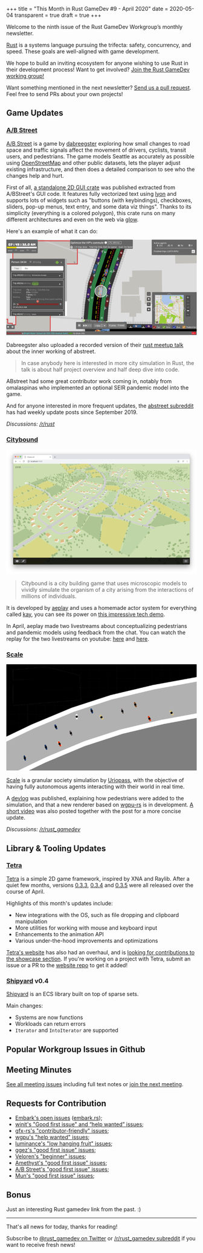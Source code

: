 +++
title = "This Month in Rust GameDev #9 - April 2020"
date = 2020-05-04
transparent = true
draft = true
+++

<!-- markdownlint-disable no-trailing-punctuation -->

Welcome to the ninth issue of the Rust GameDev Workgroup’s
monthly newsletter.

[Rust] is a systems language pursuing the trifecta:
safety, concurrency, and speed.
These goals are well-aligned with game development.

We hope to build an inviting ecosystem for anyone wishing
to use Rust in their development process!
Want to get involved? [Join the Rust GameDev working group!][join]

Want something mentioned in the next newsletter?
[Send us a pull request][pr].
Feel free to send PRs about your own projects!

[Rust]: https://rust-lang.org
[join]: https://github.com/rust-gamedev/wg#join-the-fun
[pr]: https://github.com/rust-gamedev/rust-gamedev.github.io

<!--
Ideal section structure is:

```
### [Title]

![image/GIF description](image link)

A paragraph or two with a summary and [useful links].

_Discussions:
[/r/rust](https://reddit.com/r/rust/todo),
[twitter](https://twitter.com/todo/status/123456)_

[Title]: https://first.link
[useful links]: https://other.link
```

Discussion links are added only if they contain
some actual interesting discussions.

If needed, a section can be split into subsections with a "------" delimiter.
-->

## Game Updates

### [A/B Street][abstreet]

[A/B Street][abstreet] is a game by [dabreegster] exploring how small changes to
road space and traffic signals affect the movement of drivers, cyclists,
transit users, and pedestrians. The game models Seattle as accurately as
possible using [OpenStreetMap] and other public datasets, lets the player adjust
existing infrastructure, and then does a detailed comparison to see who the
changes help and hurt.

First of all, [a standalone 2D GUI crate][abstreet-gui-release] was published
extracted from A/BStreet's GUI code.
It features fully vectorized text using [lyon] and supports lots of
widgets such as "buttons (with keybindings), checkboxes, sliders, pop-up menus,
text entry, and some data viz things".
Thanks to its simplicity (everything is a colored polygon), this crate runs on
many different architectures and even on the web via [glow].

Here's an example of what it can do:

![abstreet gui](abstreetgui.png)

Dabreegster also uploaded a recorded version of their
[rust meetup talk][abstreet-meetup-talk] about the inner working of abstreet.

> In case anybody here is interested in more city simulation in Rust,
> the talk is about half project overview and half deep dive into code.

ABstreet had some great contributor work coming in, notably from omalaspinas who
implemented an optional SEIR pandemic model into the game.

And for anyone interested in more frequent updates, the
[abstreet subreddit][abstreet-subreddit] has had weekly update posts since
September 2019.

_Discussions:
[/r/rust][abstreet-gui-release]_

[dabreegster]: https://github.com/dabreegster/
[abstreet]: https://github.com/dabreegster/abstreet#ab-street
[abstreet-gui-release]: https://www.reddit.com/r/rust/comments/fejx5a/demo_of_a_new_gui_2d_drawing_crate/
[abstreet-meetup-talk]: https://www.reddit.com/r/Citybound/comments/g1k6du/rust_meetup_talk_on_ab_street/
[OpenStreetMap]: https://openstreetmap.org
[abstreet-subreddit]: https://www.reddit.com/r/abstreet
[glow]: https://github.com/grovesNL/glow
[lyon]: https://github.com/nical/lyon

### [Citybound]

![citybound web ui screenshot](citybound.png)

> Citybound is a city building game that uses microscopic models to vividly
> simulate the organism of a city arising from the interactions of millions
> of individuals.

It is developed by [aeplay][aeplay] and uses a homemade actor system for
everything called [kay], you can see its power on
[this impressive tech demo][kay-tech-demo].

In April, aeplay made two livestreams about conceptualizing pedestrians and
pandemic models using feedback from the chat.
You can watch the replay for the two livestreams on youtube: [here][cb-live-1]
and [here][cb-live-2].

[Citybound]: https://aeplay.org/citybound
[kay]: https://crates.io/crates/kay
[kay-tech-demo]: https://youtu.be/qr9GTTST_Dk
[aeplay]: https://github.com/aeplay
[cb-live-1]: https://youtu.be/fQMxVV57wzg
[cb-live-2]: https://youtu.be/8DevxAYw47A

### [Scale]

![Pedestrians](scale.png)

[Scale] is a granular society simulation by [Uriopass], with the objective
of having fully autonomous agents interacting with their world in real time.

A [devlog][scale-blog-post] was published, explaining how pedestrians were added
to the simulation, and that a new renderer based on [wgpu-rs][wgpu-rs] is in
development.
[A short video][scale-pedestrian-video] was also posted together with the post
for a more concise update.

_Discussions:
[/r/rust_gamedev](https://reddit.com/r/rust_gamedev/comments/g7s9bk/scale_devblog_3)_

[Uriopass]: http://douady.paris/aboutme.html
[Scale]: https://github.com/Uriopass/Scale
[scale-blog-post]: http://douady.paris/blog/scale_3.html
[scale-pedestrian-video]: https://youtu.be/QXF1-1BNddM
[wgpu-rs]: https://github.com/gfx-rs/wgpu-rs

## Library & Tooling Updates

### [Tetra][tetra]

[Tetra][tetra] is a simple 2D game framework, inspired by XNA and Raylib.
After a quiet few months, versions [0.3.3][tetra-033], [0.3.4][tetra-034]
and [0.3.5][tetra-035] were all released over the course of April.

Highlights of this month's updates include:

- New integrations with the OS, such as file dropping and clipboard manipulation
- More utilities for working with mouse and keyboard input
- Enhancements to the animation API
- Various under-the-hood improvements and optimizations

[Tetra's website][tetra-website] has also had an overhaul,
and is [looking for contributions to the showcase section][tetra-showcase].
If you're working on a project with Tetra, submit an issue or a PR
to the [website repo][tetra-website-repo] to get it added!

[tetra]: https://github.com/17cupsofcoffee/tetra
[tetra-033]: https://twitter.com/17cupsofcoffee/status/1246407935980339200
[tetra-034]: https://twitter.com/17cupsofcoffee/status/1249410227935510536
[tetra-035]: https://twitter.com/17cupsofcoffee/status/1254076418365030400
[tetra-website]: https://tetra.seventeencups.net/
[tetra-showcase]: https://twitter.com/17cupsofcoffee/status/1255901557322928128
[tetra-website-repo]: https://github.com/17cupsofcoffee/tetra-www

### [Shipyard] v0.4

[Shipyard] is an ECS library built on top of sparse sets.

Main changes:

- Systems are now functions
- Workloads can return errors
- `Iterator` and `IntoIterator` are supported

[Shipyard]: https://crates.io/crates/shipyard

## Popular Workgroup Issues in Github

<!-- Up to 10 links to interesting issues -->

## Meeting Minutes

<!-- Up to 10 most important notes + a link to the full details -->

[See all meeting issues][label_meeting] including full text notes
or [join the next meeting][join].

[label_meeting]: https://github.com/rust-gamedev/wg/issues?q=label%3Ameeting

## Requests for Contribution

<!-- Links to "good first issue"-labels or direct links to specific tasks -->

- [Embark's open issues][embark-open-issues] ([embark.rs]);
- [winit's "Good first issue" and “help wanted” issues][winit-issues];
- [gfx-rs's "contributor-friendly" issues][gfx-issues];
- [wgpu's "help wanted" issues][wgpu-help-wanted];
- [luminance's "low hanging fruit" issues][luminance-fruits];
- [ggez's "good first issue" issues][ggez-issues];
- [Veloren's "beginner" issues][veloren-beginner];
- [Amethyst's "good first issue" issues][amethyst-issues];
- [A/B Street's "good first issue" issues][abstreet-issues];
- [Mun's "good first issue" issues][mun-issues];

[embark.rs]: https://embark.rs
[embark-open-issues]: https://github.com/search?q=user:EmbarkStudios+state:open
[winit-issues]: https://github.com/rust-windowing/winit/issues?utf8=✓&q=is%3Aissue+is%3Aopen+label%3A%22status%3A+help+wanted%22+label%3A%22Good+first+issue%22
[gfx-issues]: https://github.com/gfx-rs/gfx/issues?q=is%3Aissue+is%3Aopen+label%3Acontributor-friendly
[wgpu-help-wanted]: https://github.com/gfx-rs/wgpu-rs/issues?q=is%3Aissue+is%3Aopen+label%3A%22help+wanted%22
[luminance-fruits]: https://github.com/phaazon/luminance-rs/issues?q=is%3Aissue+is%3Aopen+label%3A%22low+hanging+fruit%22
[ggez-issues]: https://github.com/ggez/ggez/labels/%2AGOOD%20FIRST%20ISSUE%2A
[veloren-beginner]: https://gitlab.com/veloren/veloren/issues?label_name=beginner
[amethyst-issues]: https://github.com/amethyst/amethyst/issues?q=is%3Aissue+is%3Aopen+label%3A%22good+first+issue%22
[abstreet-issues]: https://github.com/dabreegster/abstreet/issues?q=is%3Aissue+is%3Aopen+label%3A%22good+first+issue%22
[mun-issues]: https://github.com/mun-lang/mun/labels/good%20first%20issue

## Bonus

<!-- Bonus section to make the newsletter more interesting
and highlight events from the past. -->

Just an interesting Rust gamedev link from the past. :)

------

That's all news for today, thanks for reading!

Subscribe to [@rust_gamedev on Twitter][@rust_gamedev]
or [/r/rust_gamedev subreddit][/r/rust_gamedev] if you want to receive fresh news!

<!--
TODO: Add real links and un-comment once this post is published
**Discussions of this post**:
[/r/rust](TODO),
[twitter](TODO).
-->

[/r/rust_gamedev]: https://reddit.com/r/rust_gamedev
[@rust_gamedev]: https://twitter.com/rust_gamedev
